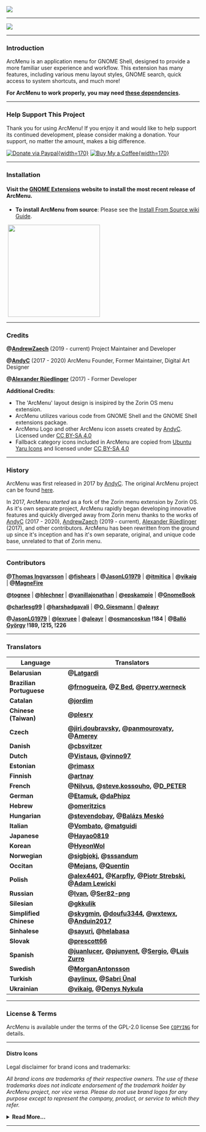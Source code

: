 ![](https://gitlab.com/arcmenu/arcmenu-assets/raw/master/images/ArcMenu_WideBanner.png)

-----

![](https://gitlab.com/arcmenu/arcmenu-assets/raw/master/images/ArcMenu_Banner.png)

-----

### Introduction

ArcMenu is an application menu for GNOME Shell, designed to provide a more familiar user experience and workflow. This extension has many features, including various menu layout styles, GNOME search, quick access to system shortcuts, and much more!

**For ArcMenu to work properly, you may need [these dependencies](https://gitlab.com/arcmenu/ArcMenu/-/wikis/ArcMenu-Dependencies).**

-----

### Help Support This Project

Thank you for using ArcMenu! If you enjoy it and would like to help support its continued development, please consider making a donation. Your support, no matter the amount, makes a big difference.

[![Donate via Paypal](https://gitlab.com/arcmenu/arcmenu-assets/raw/master/images/paypal-badge.svg){width=170}](https://www.paypal.com/cgi-bin/webscr?cmd=_donations&business=53CWA7NR743WC&item_name=Support+ArcMenu&currency_code=USD&source=url) [![Buy My a Coffee](https://gitlab.com/arcmenu/arcmenu-assets/raw/master/images/bmc-yellow.svg){width=170}](https://buymeacoffee.com/azaech)


-----

### Installation

#### Visit the [GNOME Extensions](https://extensions.gnome.org/extension/3628/arcmenu/) website to install the most recent release of ArcMenu.

- **To install ArcMenu from source**: Please see the [Install From Source wiki Guide](https://gitlab.com/arcmenu/ArcMenu/-/wikis/Install-From-Source-Guide).

<p align="left">
       <a href="https://extensions.gnome.org/extension/3628/arcmenu/" >
    <img src="https://gitlab.com/arcmenu/arcmenu-assets/raw/master/images/get-it-ego.png" width="240" style="margin-left: 4px"/>
    </a>

-----

### Credits

**@[AndrewZaech](https://gitlab.com/AndrewZaech)** (2019 - current) Project Maintainer and Developer

**@[AndyC](https://gitlab.com/LinxGem33)** (2017 - 2020) ArcMenu Founder, Former Maintainer, Digital Art Designer

**@[Alexander Rüedlinger](https://github.com/lexruee)** (2017) - Former Developer

**Additional Credits**:
* The 'ArcMenu' layout design is insipired by the Zorin OS menu extension.
* ArcMenu utilizes various code from GNOME Shell and the GNOME Shell extensions package.
* ArcMenu Logo and other ArcMenu icon assets created by [AndyC](https://gitlab.com/LinxGem33). Licensed under [CC BY-SA 4.0](https://creativecommons.org/licenses/by-sa/4.0/)
* Fallback category icons included in ArcMenu are copied from [Ubuntu Yaru Icons](https://github.com/ubuntu/yaru) and licensed under [CC BY-SA 4.0](https://creativecommons.org/licenses/by-sa/4.0/)

-----

### History

ArcMenu was first released in 2017 by [AndyC](https://gitlab.com/LinxGem33). The original ArcMenu project can be found [here](https://gitlab.com/LinxGem33/Arc-Menu).

In 2017, ArcMenu _started_ as a fork of the Zorin menu extension by Zorin OS. As it's own separate project, ArcMenu rapidly began developing innovative features and quickly diverged away from Zorin menu thanks to the works of [AndyC](https://gitlab.com/LinxGem33) (2017 - 2020), [AndrewZaech](https://gitlab.com/AndrewZaech) (2019 - current), [Alexander Rüedlinger](https://github.com/lexruee) (2017), and other contributors. ArcMenu has been rewritten from the ground up since it's inception and has it's own separate, original, and unique code base, unrelated to that of Zorin menu.

-----

### Contributors

**@[Thomas Ingvarsson](https://gitlab.com/tingvarsson)** | **@[fishears](https://github.com/fishears)** | **@[JasonLG1979](https://github.com/JasonLG1979)** | **@[itmitica](https://github.com/itmitica)** | **@[vikaig](https://gitlab.com/vikaig)** | **@[MagneFire](https://gitlab.com/MagneFire)**

**@[tognee](https://gitlab.com/tognee)** | **@[hlechner](https://gitlab.com/hlechner)** | **@[vanillajonathan](https://gitlab.com/vanillajonathan)** | **@[epskampie](https://gitlab.com/epskampie)** | **@[GnomeBook](https://gitlab.com/GnomeBook)** 

**@[charlesg99](https://github.com/charlesg99)** | **@[harshadgavali](https://gitlab.com/harshadgavali)** | **@[O. Giesmann ](https://gitlab.com/Etamuk)** | **@[aleayr ](https://gitlab.com/aleayr)**

**@[JasonLG1979](https://github.com/JasonLG1979)**  | **@[lexruee](https://github.com/lexruee)** | **@[aleayr](https://gitlab.com/aleayr)** | **@[osmancoskun](https://gitlab.com/osmancoskun) !184** | **@[Balló György](https://gitlab.com/City-busz) !189, !215, !226**

-----

### Translators

| Language | Translators |
| ------ | ------ |
| **Belarusian** | **@[Latgardi](https://gitlab.com/Latgardi)** |
| **Brazilian Portuguese** | **@[frnogueira](https://gitlab.com/frnogueira), @[Z Bed](https://gitlab.com/zbed), @[perry.werneck](https://gitlab.com/perry.werneck)** |
| **Catalan** | **@[jordim](https://gitlab.com/jordim)** |
| **Chinese (Taiwan)** | **@[plesry](https://gitlab.com/plesry)** |
| **Czech** | **@[jiri.doubravsky](https://gitlab.com/jiri.doubravsky), @[panmourovaty](https://gitlab.com/panmourovaty), @[Amerey ](https://gitlab.com/Amerey.eu)** |
| **Danish** | **@[cbsvitzer](https://gitlab.com/cbsvitzer)** |
| **Dutch** | **@[Vistaus](https://gitlab.com/Vistaus), @[vinno97](https://gitlab.com/vinno97)** |
| **Estonian** | **@[rimasx](https://gitlab.com/rimasx)** |
| **Finnish** | **@[artnay](https://gitlab.com/artnay)** |
| **French** | **@[Nilvus](https://gitlab.com/Nilvus), @[steve.kossouho](https://gitlab.com/steve.kossouho), @[D_PETER](https://gitlab.com/D_PETER)** |
| **German** | **@[Etamuk](https://gitlab.com/Etamuk), @[daPhipz](https://gitlab.com/daPhipz)** |
| **Hebrew** | **@[omeritzics](https://gitlab.com/omeritzics)** |
| **Hungarian** | **@[stevendobay](https://gitlab.com/stevendobay), @[Balázs Meskó](https://gitlab.com/meskobalazs)** |
| **Italian** | **@[Vombato](https://gitlab.com/Vombato), @[matguidi](https://gitlab.com/matguidi)** |
| **Japanese** | **@[Hayao0819](https://gitlab.com/Hayao0819)** |
| **Korean** | **@[HyeonWol](https://gitlab.com/hyeonwol123)** |
| **Norwegian** | **@[sigbjokj](https://gitlab.com/sigbjokj), @[sssandum](https://gitlab.com/sssandum)** |
| **Occitan** | **@[Mejans](https://gitlab.com/Mejans), @[Quentin](https://gitlab.com/quenty_occitania)** |
| **Polish** | **@[alex4401](https://gitlab.com/alex4401), @[Karpfly](https://gitlab.com/MacKarp), @[Piotr Strebski](https://gitlab.com/strebski), @[Adam Lewicki](https://gitlab.com/a.lewicki95)** |
| **Russian** | **@[Ivan](https://gitlab.com/vantu5z), @[Ser82-png](https://gitlab.com/Ser82-png)** |
| **Silesian** | **@[gkkulik](https://gitlab.com/gkkulik)** |
| **Simplified Chinese** | **@[skygmin](https://gitlab.com/skygmin), @[doufu3344](https://gitlab.com/doufu3344), @[wxtewx](https://gitlab.com/wxtewx), @[Anduin2017](https://gitlab.com/Anduin2017)** |
| **Sinhalese** | **@[sayuri](https://gitlab.com/sayuri-), @[helabasa](https://gitlab.com/helabasa)** |
| **Slovak** | **@[prescott66](https://gitlab.com/prescott66)** |
| **Spanish** | **@[juanlucer](https://gitlab.com/juanlucer), @[pjunyent](https://gitlab.com/pjunyent), @[Sergio](https://gitlab.com/IngrownMink4), @[Luis Zurro](https://gitlab.com/nyaran)** |
| **Swedish** | **@[MorganAntonsson](https://gitlab.com/MorganAntonsson)** |
| **Turkish** | **@[aylinux](https://gitlab.com/aylinux), @[Sabri Ünal](https://gitlab.com/sabriunal)** |
| **Ukrainian** | **@[vikaig](https://gitlab.com/vikaig), @[Denys Nykula](https://gitlab.com/nykula)** |

-----

### License & Terms

ArcMenu is available under the terms of the GPL-2.0 license See [`COPYING`](https://gitlab.com/arcmenu/ArcMenu/blob/master/COPYING) for details.

-----

#### Distro Icons

Legal disclaimer for brand icons and trademarks:

*All brand icons are trademarks of their respective owners. The use of these trademarks does not indicate endorsement of the trademark holder by ArcMenu project, nor vice versa. Please do not use brand logos for any purpose except to represent the company, product, or service to which they refer.*

<details>
<summary><b>Read More...</b></summary>

<p>

* **UBUNTU ![](https://gitlab.com/arcmenu/arcmenu-assets/raw/master/images/copyright2.svg)** - Ubuntu name and Ubuntu logo is a trademark of Canonical ![](https://gitlab.com/arcmenu/arcmenu-assets/raw/master/images/copyright2.svg) Ltd.

* **FEDORA ![](https://gitlab.com/arcmenu/arcmenu-assets/raw/master/images/copyright2.svg)** - Fedora and the Infinity design logo are trademarks of Red Hat, Inc.

* **DEBIAN ![](https://gitlab.com/arcmenu/arcmenu-assets/raw/master/images/copyright2.svg)** - is a registered trademark owned by Software in the Public Interest, Inc. Debian trademark is a registered United States trademark of Software in the Public Interest, Inc., managed by the Debian project.

* **MANJARO ![](https://gitlab.com/arcmenu/arcmenu-assets/raw/master/images/copyright2.svg)** - (logo) and name is a trademark of Manjaro GmbH & Co. KG

* **POP_OS! ![](https://gitlab.com/arcmenu/arcmenu-assets/raw/master/images/copyright2.svg)** - Name and (logo) is a trademark of system 76 ![](https://gitlab.com/arcmenu/arcmenu-assets/raw/master/images/copyright2.svg) Inc.

* **ARCH LINUX ![](https://gitlab.com/arcmenu/arcmenu-assets/raw/master/images/copyright2.svg)** - The stylized Arch Linux logo are recognised trademarks of Arch Linux, copyright 2002-2017 Judd Vinet and Aaron Griffin

* **SOLUS** - name and logo is Copyright ![](https://gitlab.com/arcmenu/arcmenu-assets/raw/master/images/copyright2.svg) 2014-2018 by Solus Project

* **KALI LINUX** - logo and name is part of ![](https://gitlab.com/arcmenu/arcmenu-assets/raw/master/images/copyright2.svg) OffSec Services Limited 2020

* **PUREOS** - name and logo is developed by members of the Purism community

* **RASPBERRY PI** ![](https://gitlab.com/arcmenu/arcmenu-assets/raw/master/images/copyright2.svg) - Logo and name is part of Raspberry Pi Foundation
UK Registered Charity 1129409

* **Gentoo Authors![](https://gitlab.com/arcmenu/arcmenu-assets/raw/master/images/copyright2.svg)** 2001–2020
Gentoo is a trademark of the Gentoo Foundation, Inc.

* **Voyager ![](https://gitlab.com/arcmenu/arcmenu-assets/raw/master/images/copyright2.svg) Linux**
(name) and (logo)

* **MXLinux![](https://gitlab.com/arcmenu/arcmenu-assets/raw/master/images/copyright2.svg)** 2020 -
Linux - is the registered trademark of Linus Torvalds in the U.S. and other countries.

* **Red Hat, Inc.![](https://gitlab.com/arcmenu/arcmenu-assets/raw/master/images/copyright2.svg)** Copyright 2020 
(name) and (logo)

* **ZORIN OS** - The "Z" logomark is a registered trademark of Zorin Technology Group Ltd. Copyright © 2019 - 2021 Zorin Technology Group Ltd

* **Pardus** - Pardus is a trademark of the TUBITAK ULAKBIM. Copyright © 2003–2023 TUBITAK ULAKBIM

* **NixOS** - The logo is made available under a <a href="https://creativecommons.org/licenses/by/4.0/">CC-BY license</a>. Logo designed by Tim Cuthbertson.


</p>
</details>

-----

